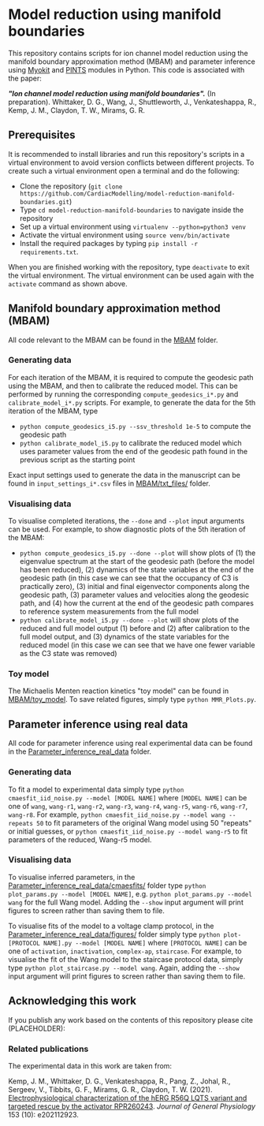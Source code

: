 # Model reduction using manifold boundaries

This repository contains scripts for ion channel model reduction using the manifold boundary approximation method (MBAM) and parameter inference using [Myokit](http://myokit.org) and [PINTS](https://github.com/pints-team/pints) modules in Python. This code is associated with the paper:

***"Ion channel model reduction using manifold boundaries".*** (In preparation). Whittaker, D. G., Wang, J., Shuttleworth, J., Venkateshappa, R., Kemp, J. M., Claydon, T. W., Mirams, G. R.

## Prerequisites
It is recommended to install libraries and run this repository's scripts in a virtual environment to avoid version conflicts between different projects.
To create such a virtual environment open a terminal and do the following:
- Clone the repository (`git clone https://github.com/CardiacModelling/model-reduction-manifold-boundaries.git`)
- Type `cd model-reduction-manifold-boundaries` to navigate inside the repository
- Set up a virtual environment using `virtualenv --python=python3 venv`
- Activate the virtual environment using `source venv/bin/activate`
- Install the required packages by typing `pip install -r requirements.txt`.

When you are finished working with the repository, type `deactivate` to exit the virtual environment. The virtual environment can be used again with the `activate` command as shown above.

## Manifold boundary approximation method (MBAM)

All code relevant to the MBAM can be found in the [MBAM](https://github.com/CardiacModelling/model-reduction-manifold-boundaries/tree/main/MBAM) folder.

### Generating data

For each iteration of the MBAM, it is required to compute the geodesic path using the MBAM, and then to calibrate the reduced model. This can be performed by running the corresponding `compute_geodesics_i*.py` and `calibrate_model_i*.py` scripts. For example, to generate the data for the 5th iteration of the MBAM, type

- `python compute_geodesics_i5.py --ssv_threshold 1e-5` to compute the geodesic path
- `python calibrate_model_i5.py` to calibrate the reduced model which uses parameter values from the end of the geodesic path found in the previous script as the starting point

Exact input settings used to generate the data in the manuscript can be found in `input_settings_i*.csv` files in [MBAM/txt_files/](https://github.com/CardiacModelling/model-reduction-manifold-boundaries/tree/main/MBAM/txt_files) folder.

### Visualising data

To visualise completed iterations, the `--done` and `--plot` input arguments can be used. For example, to show diagnostic plots of the 5th iteration of the MBAM:

- `python compute_geodesics_i5.py --done --plot` will show plots of (1) the eigenvalue spectrum at the start of the geodesic path (before the model has been reduced), (2) dynamics of the state variables at the end of the geodesic path (in this case we can see that the occupancy of C3 is practically zero), (3) initial and final eigenvector components along the geodesic path, (3) parameter values and velocities along the geodesic path, and (4) how the current at the end of the geodesic path compares to reference system measurements from the full model
- `python calibrate_model_i5.py --done --plot` will show plots of the reduced and full model output (1) before and (2) after calibration to the full model output, and (3) dynamics of the state variables for the reduced model (in this case we can see that we have one fewer variable as the C3 state was removed)

### Toy model

The Michaelis Menten reaction kinetics "toy model" can be found in [MBAM/toy_model](https://github.com/CardiacModelling/model-reduction-manifold-boundaries/tree/main/MBAM/toy_model). To save related figures, simply type `python MMR_Plots.py`.

## Parameter inference using real data

All code for parameter inference using real experimental data can be found in the [Parameter_inference_real_data](https://github.com/CardiacModelling/model-reduction-manifold-boundaries/tree/main/Parameter_inference_real_data) folder.

### Generating data

To fit a model to experimental data simply type `python cmaesfit_iid_noise.py --model [MODEL NAME]` where `[MODEL NAME]` can be one of `wang`, `wang-r1`, `wang-r2`, `wang-r3`, `wang-r4`, `wang-r5`, `wang-r6`, `wang-r7`, `wang-r8`. For example, `python cmaesfit_iid_noise.py --model wang --repeats 50` to fit parameters of the original Wang model using 50 "repeats" or initial guesses, or `python cmaesfit_iid_noise.py --model wang-r5` to fit parameters of the reduced, Wang-r5 model.

### Visualising data

To visualise inferred parameters, in the [Parameter_inference_real_data/cmaesfits/](https://github.com/CardiacModelling/model-reduction-manifold-boundaries/tree/main/Parameter_inference_real_data/cmaesfits) folder type `python plot_params.py --model [MODEL NAME]`, e.g. `python plot_params.py --model wang` for the full Wang model. Adding the `--show` input argument will print figures to screen rather than saving them to file.

To visualise fits of the model to a voltage clamp protocol, in the [Parameter_inference_real_data/figures/](https://github.com/CardiacModelling/model-reduction-manifold-boundaries/tree/main/Parameter_inference_real_data/figures) folder simply type `python plot-[PROTOCOL NAME].py --model [MODEL NAME]` where `[PROTOCOL NAME]` can be one of `activation`, `inactivation`, `complex-ap`, `staircase`. For example, to visualise the fit of the Wang model to the staircase protocol data, simply type `python plot_staircase.py --model wang`. Again, adding the `--show` input argument will print figures to screen rather than saving them to file.

## Acknowledging this work

If you publish any work based on the contents of this repository please cite (PLACEHOLDER):

### Related publications

The experimental data in this work are taken from:

Kemp, J. M., Whittaker, D. G., Venkateshappa, R., Pang, Z., Johal, R., Sergeev, V., Tibbits, G. F., Mirams, G. R., Claydon, T. W.
(2021).
[Electrophysiological characterization of the hERG R56Q LQTS variant and targeted rescue by the activator RPR260243](https://doi.org/10.1085/jgp.202112923).
_Journal of General Physiology_ 153 (10): e202112923.
